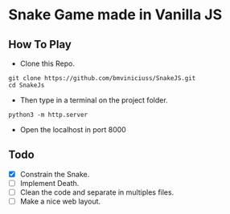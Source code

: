 # Snake Game made in Vanilla JS
## How To Play
* Clone this Repo.
```
git clone https://github.com/bmviniciuss/SnakeJS.git
cd SnakeJs
```
* Then type in a terminal on the project folder.
```
python3 -m http.server
```
* Open the localhost in port 8000

## Todo
- [X] Constrain the Snake.
- [ ] Implement Death.
- [ ] Clean the code and separate in multiples files.
- [ ] Make a nice web layout.
